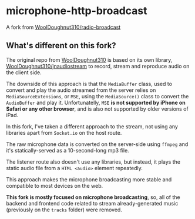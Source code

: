 # microphone-http-broadcast

A fork from [WoolDoughnut310/radio-broadcast](https://github.com/WoolDoughnut310/radio-broadcast)

## What's different on this fork?

The original repo from [WoolDoughnut310](https://github.com/WoolDoughnut310) is based on its own library, [WoolDoughnut310/jnaudiostream](https://github.com/WoolDoughnut310/jnaudiostream) to record, stream and reproduce audio on the client side.

The downside of this approach is that the `MediaBuffer` class, used to convert and play the audio streamed from the server relies on `MediaSourceExtensions`, or `MSE`, using the `MediaSource()` class to convert the `AudioBuffer` and play it. Unfortunatelly, `MSE` **is not supported by iPhone on Safari or any other browser**, and is also not supported by older versions of iPad.

In this fork, I've taken a different approach to the stream, not using any libraries apart from `Socket.io` on the host route.

The raw microphone data is converted on the server-side using `ffmpeg` and it's statically-served as a 10-second-long mp3 file.

The listener route also doesn't use any libraries, but instead, it plays the static audio file from a `HTML <audio>` element repeatedly.

This approach makes the microphone broadcasting more stable and compatible to most devices on the web.

**This fork is mostly focused on microphone broadcasting**, so, all of the backend and frontend code related to stream already-generated music (previously on the `tracks` folder) were removed. 
